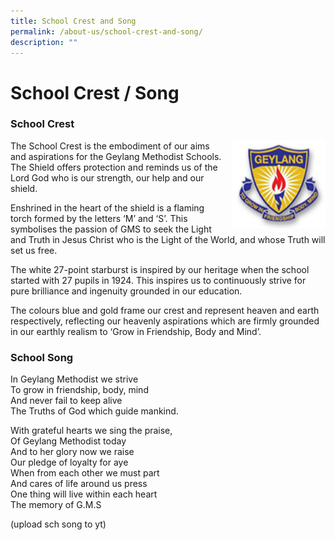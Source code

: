 ```yaml
---
title: School Crest and Song
permalink: /about-us/school-crest-and-song/
description: ""
---
```

# **School Crest / Song**

### School Crest

<img src="/images/schlogo.png" style="width:150px;height:140px;margin-left:15px;" align = "right">

The School Crest is the embodiment of our aims and aspirations for the Geylang Methodist Schools. The Shield offers protection and reminds us of the Lord God who is our strength, our help and our shield.

Enshrined in the heart of the shield is a flaming torch formed by the letters ‘M’ and ‘S’. This symbolises the passion of GMS to seek the Light and Truth in Jesus Christ who is the Light of the World, and whose Truth will set us free.

The white 27-point starburst is inspired by our heritage when the school started with 27 pupils in 1924. This inspires us to continuously strive for pure brilliance and ingenuity grounded in our education.

The colours blue and gold frame our crest and represent heaven and earth respectively, reflecting our heavenly aspirations which are firmly grounded in our earthly realism to ‘Grow in Friendship, Body and Mind’.


### School Song

In Geylang Methodist we strive  
To grow in friendship, body, mind  
And never fail to keep alive  
The Truths of God which guide mankind.

With grateful hearts we sing the praise,  
Of Geylang Methodist today  
And to her glory now we raise  
Our pledge of loyalty for aye  
When from each other we must part  
And cares of life around us press  
One thing will live within each heart  
The memory of G.M.S

(upload sch song to yt)